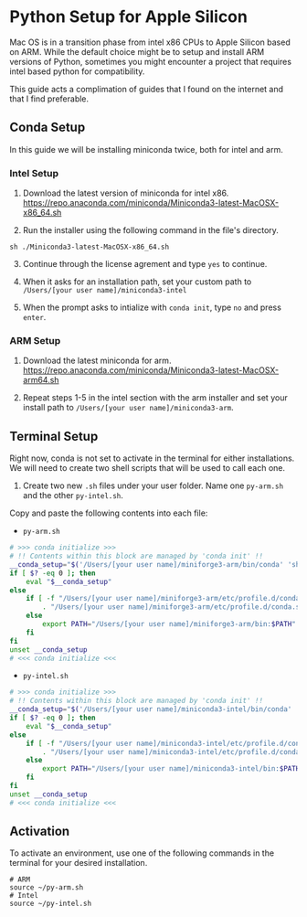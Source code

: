 # Python Setup for Apple Silicon 

Mac OS is in a transition phase from intel x86 CPUs to Apple Silicon based on ARM. While the default choice might be to setup and install ARM versions of Python, sometimes you might encounter a project that requires intel based python for compatibility. 

This guide acts a complimation of guides that I found on the internet and that I find preferable. 

## Conda Setup 
In this guide we will be installing miniconda twice, both for intel and arm. 

### Intel Setup
1. Download the latest version of miniconda for intel x86. https://repo.anaconda.com/miniconda/Miniconda3-latest-MacOSX-x86_64.sh

2. Run the installer using the following command in the file's directory. 

```
sh ./Miniconda3-latest-MacOSX-x86_64.sh
```

3. Continue through the license agrement and type `yes` to continue. 

4. When it asks for an installation path, set your custom path to `/Users/[your user name]/miniconda3-intel`

5. When the prompt asks to intialize with `conda init`, type `no` and press `enter`.

### ARM Setup

1. Download the latest miniconda for arm. https://repo.anaconda.com/miniconda/Miniconda3-latest-MacOSX-arm64.sh

1. Repeat steps 1-5 in the intel section with the arm installer and set your install path to `/Users/[your user name]/miniconda3-arm`.

## Terminal Setup 

Right now, conda is not set to activate in the terminal for either installations. We will need to create two shell scripts that will be used to call each one. 

1. Create two new `.sh` files under your user folder. Name one `py-arm.sh` and the other `py-intel.sh`. 

Copy and paste the following contents into each file:

 - `py-arm.sh`

```sh
# >>> conda initialize >>>
# !! Contents within this block are managed by 'conda init' !!
__conda_setup="$('/Users/[your user name]/miniforge3-arm/bin/conda' 'shell.zsh' 'hook' 2> /dev/null)"
if [ $? -eq 0 ]; then
    eval "$__conda_setup"
else
    if [ -f "/Users/[your user name]/miniforge3-arm/etc/profile.d/conda.sh" ]; then
        . "/Users/[your user name]/miniforge3-arm/etc/profile.d/conda.sh"
    else
        export PATH="/Users/[your user name]/miniforge3-arm/bin:$PATH"
    fi
fi
unset __conda_setup
# <<< conda initialize <<<
```

- `py-intel.sh`

```sh
# >>> conda initialize >>>
# !! Contents within this block are managed by 'conda init' !!
__conda_setup="$('/Users/[your user name]/miniconda3-intel/bin/conda' 'shell.zsh' 'hook' 2> /dev/null)"
if [ $? -eq 0 ]; then
    eval "$__conda_setup"
else
    if [ -f "/Users/[your user name]/miniconda3-intel/etc/profile.d/conda.sh" ]; then
        . "/Users/[your user name]/miniconda3-intel/etc/profile.d/conda.sh"
    else
        export PATH="/Users/[your user name]/miniconda3-intel/bin:$PATH"
    fi
fi
unset __conda_setup
# <<< conda initialize <<<
```

## Activation 

To activate an environment, use one of the following commands in the terminal for your desired installation. 

```
# ARM
source ~/py-arm.sh 
# Intel
source ~/py-intel.sh
```